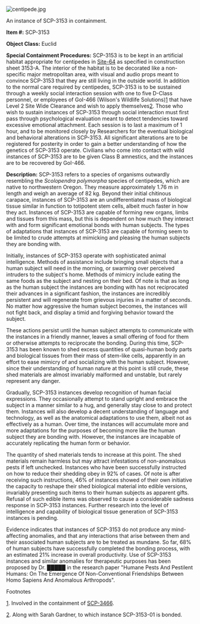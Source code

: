 ![centipede.jpg](http://scp-wiki.wdfiles.com/local--files/scp-3153/centipede.jpg)

An instance of SCP-3153 in containment.

**Item #:** SCP-3153

**Object Class:** Euclid

**Special Containment Procedures:** SCP-3153 is to be kept in an artificial habitat appropriate for centipedes in [Site-64](/secure-facility-dossier-site-64) as specified in construction sheet 3153-A. The interior of the habitat is to be decorated like a non-specific major metropolitan area, with visual and audio props meant to convince SCP-3153 that they are still living in the outside world. In addition to the normal care required by centipedes, SCP-3153 is to be sustained through a weekly social interaction session with one to five D-Class personnel, or employees of GoI-466 (Wilson's Wildlife Solutions)[1](javascript:;) that have Level 2 Site Wide Clearance and wish to apply themselves[2](javascript:;). Those who wish to sustain instances of SCP-3153 through social interaction must first pass through psychological evaluation meant to detect tendencies toward excessive emotional attachment. Each session is to last a maximum of 1 hour, and to be monitored closely by Researchers for the eventual biological and behavioral alterations in SCP-3153. All significant alterations are to be registered for posterity in order to gain a better understanding of how the genetics of SCP-3153 operate. Civilians who come into contact with wild instances of SCP-3153 are to be given Class B amnestics, and the instances are to be recovered by GoI-466.

**Description:** SCP-3153 refers to a species of organisms outwardly resembling the _Scolopendra polymorpha_ species of centipedes, which are native to northwestern Oregon. They measure approximately 1.76 m in length and weigh an average of 82 kg. Beyond their initial chitinous carapace, instances of SCP-3153 are an undifferentiated mass of biological tissue similar in function to totipotent stem cells, albeit much faster in how they act. Instances of SCP-3153 are capable of forming new organs, limbs and tissues from this mass, but this is dependent on how much they interact with and form significant emotional bonds with human subjects. The types of adaptations that instances of SCP-3153 are capable of forming seem to be limited to crude attempts at mimicking and pleasing the human subjects they are bonding with.

Initially, instances of SCP-3153 operate with sophisticated animal intelligence. Methods of assistance include bringing small objects that a human subject will need in the morning, or swarming over perceived intruders to the subject's home. Methods of mimicry include eating the same foods as the subject and nesting on their bed. Of note is that as long as the human subject the instances are bonding with has not reciprocated their advances in a significant fashion, the instances are incredibly persistent and will regenerate from grievous injuries in a matter of seconds. No matter how aggressive the human subject becomes, the instances will not fight back, and display a timid and forgiving behavior toward the subject.

These actions persist until the human subject attempts to communicate with the instances in a friendly manner, leaves a small offering of food for them or otherwise attempts to reciprocate the bonding. During this time, SCP-3153 has been known to shed excess quantities of quasi-human body parts and biological tissues from their mass of stem-like cells, apparently in an effort to ease mimicry of and socializing with the human subject. However, since their understanding of human nature at this point is still crude, these shed materials are almost invariably malformed and unstable, but rarely represent any danger.

Gradually, SCP-3153 instances develop recognition of human facial expressions. They occasionally attempt to stand upright and embrace the subject in a manner similar to a hug, and generally stay close to and protect them. Instances will also develop a decent understanding of language and technology, as well as the anatomical adaptations to use them, albeit not as effectively as a human. Over time, the instances will accumulate more and more adaptations for the purposes of becoming more like the human subject they are bonding with. However, the instances are incapable of accurately replicating the human form or behavior.

The quantity of shed materials tends to increase at this point. The shed materials remain harmless but may attract infestations of non-anomalous pests if left unchecked. Instances who have been successfully instructed on how to reduce their shedding obey in 92% of cases. Of note is after receiving such instructions, 46% of instances showed of their own initiative the capacity to reshape their shed biological material into edible versions, invariably presenting such items to their human subjects as apparent gifts. Refusal of such edible items was observed to cause a considerable sadness response in SCP-3153 instances. Further research into the level of intelligence and capability of biological tissue generation of SCP-3153 instances is pending.

Evidence indicates that instances of SCP-3153 do not produce any mind-affecting anomalies, and that any interactions that arise between them and their associated human subjects are to be treated as mundane. So far, 68% of human subjects have successfully completed the bonding process, with an estimated 21% increase in overall productivity. Use of SCP-3153 instances and similar anomalies for therapeutic purposes has been proposed by Dr. █████ in the research paper "Humane Pests And Pestilent Humans: On The Emergence Of Non-Conventional Friendships Between Homo Sapiens And Anomalous Arthropods".

Footnotes

[1](javascript:;). Involved in the containment of [SCP-3466](http://www.scp-wiki.net/scp-3466).

[2](javascript:;). Along with Sarah Gardner, to which instance SCP-3153-01 is bonded.